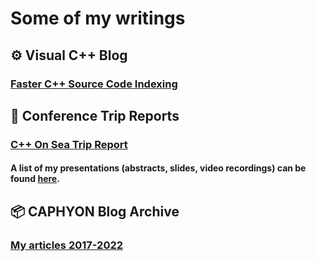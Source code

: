 # Some of my writings  

## ⚙️ Visual C++ Blog  
### [Faster C++ Source Code Indexing](https://devblogs.microsoft.com/cppblog/faster-cpp-source-code-indexing/)  

## 📓 Conference Trip Reports  
### [C++ On Sea Trip Report](cpponsea2022/tripreport.html)  
   
#### A list of my presentations (abstracts, slides, video recordings) can be found [here](../presentations/list.html).  

## 📦 CAPHYON Blog Archive  
### [My articles 2017-2022](https://www.caphyon.ro/author/victor-ciura/)   

